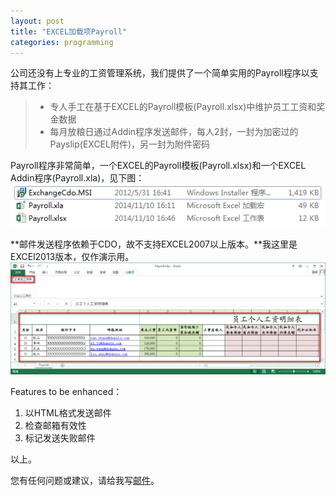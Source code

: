 ```yaml
---
layout: post
title: "EXCEL加载项Payroll"
categories: programming
---
```


公司还没有上专业的工资管理系统，我们提供了一个简单实用的Payroll程序以支持其工作：
>* 专人手工在基于EXCEL的Payroll模板(Payroll.xlsx)中维护员工工资和奖金数据
>* 每月放粮日通过Addin程序发送邮件，每人2封，一封为加密过的Payslip(EXCEL附件)，另一封为附件密码

Payroll程序非常简单，一个EXCEL的Payroll模板(Payroll.xlsx)和一个EXCEL Addin程序(Payroll.xla)，见下图：
![示例](/images/PayrollList.png)

**邮件发送程序依赖于CDO，故不支持EXCEL2007以上版本。**我这里是EXCEl2013版本，仅作演示用。
![示例](/images/PayrollSheet.png)





Features to be enhanced：
1. 以HTML格式发送邮件
2. 检查邮箱有效性
3. 标记发送失败邮件

以上。

您有任何问题或建议，请给我写[邮件](mailto:yinwer81@gmail.com)。
